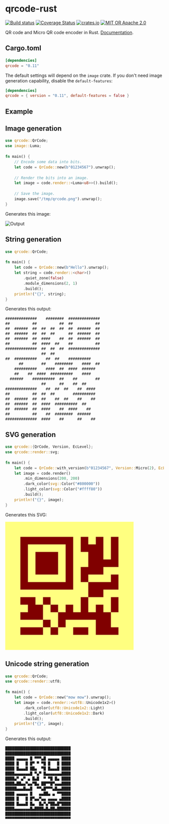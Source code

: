 qrcode-rust
===========

[![Build status](https://travis-ci.org/kennytm/qrcode-rust.svg?branch=master)](https://travis-ci.org/kennytm/qrcode-rust)
[![Coverage Status](https://coveralls.io/repos/github/kennytm/qrcode-rust/badge.svg?branch=coveralls)](https://coveralls.io/github/kennytm/qrcode-rust?branch=coveralls)
[![crates.io](https://img.shields.io/crates/v/qrcode.svg)](https://crates.io/crates/qrcode)
[![MIT OR Apache 2.0](https://img.shields.io/badge/license-MIT%20%2f%20Apache%202.0-blue.svg)](./LICENSE-APACHE.txt)

QR code and Micro QR code encoder in Rust. [Documentation](https://docs.rs/qrcode).

Cargo.toml
----------

```toml
[dependencies]
qrcode = "0.11"
```

The default settings will depend on the `image` crate. If you don't need image generation capability, disable the `default-features`:

```toml
[dependencies]
qrcode = { version = "0.11", default-features = false }
```

Example
-------

## Image generation

```rust
use qrcode::QrCode;
use image::Luma;

fn main() {
    // Encode some data into bits.
    let code = QrCode::new(b"01234567").unwrap();

    // Render the bits into an image.
    let image = code.render::<Luma<u8>>().build();

    // Save the image.
    image.save("/tmp/qrcode.png").unwrap();
}
```

Generates this image:

![Output](src/test_annex_i_qr_as_image.png)

## String generation

```rust
use qrcode::QrCode;

fn main() {
    let code = QrCode::new(b"Hello").unwrap();
    let string = code.render::<char>()
        .quiet_zone(false)
        .module_dimensions(2, 1)
        .build();
    println!("{}", string);
}
```

Generates this output:

```none
##############    ########  ##############
##          ##          ##  ##          ##
##  ######  ##  ##  ##  ##  ##  ######  ##
##  ######  ##  ##  ##      ##  ######  ##
##  ######  ##  ####    ##  ##  ######  ##
##          ##  ####  ##    ##          ##
##############  ##  ##  ##  ##############
                ##  ##
##  ##########    ##  ##    ##########
      ##        ##    ########    ####  ##
    ##########    ####  ##  ####  ######
    ##    ##  ####  ##########    ####
  ######    ##########  ##    ##        ##
                ##      ##    ##  ##
##############    ##  ##  ##    ##  ####
##          ##  ##  ##        ##########
##  ######  ##  ##    ##  ##    ##    ##
##  ######  ##  ####  ##########  ##
##  ######  ##  ####    ##  ####    ##
##          ##    ##  ########  ######
##############  ####    ##      ##    ##
```

## SVG generation

```rust
use qrcode::{QrCode, Version, EcLevel};
use qrcode::render::svg;

fn main() {
    let code = QrCode::with_version(b"01234567", Version::Micro(2), EcLevel::L).unwrap();
    let image = code.render()
        .min_dimensions(200, 200)
        .dark_color(svg::Color("#800000"))
        .light_color(svg::Color("#ffff80"))
        .build();
    println!("{}", image);
}
```

Generates this SVG:

[![Output](src/test_annex_i_micro_qr_as_svg.svg)](src/test_annex_i_micro_qr_as_svg.svg)

## Unicode string generation

```rust
use qrcode::QrCode;
use qrcode::render::utf8;

fn main() {
    let code = QrCode::new("mow mow").unwrap();
    let image = code.render::<utf8::Unicode1x2>()
        .dark_color(utf8::Unicode1x2::Light)
        .light_color(utf8::Unicode1x2::Dark)
        .build();
    println!("{}", image);
}
```

Generates this output:

```text
█████████████████████████████
█████████████████████████████
████ ▄▄▄▄▄ █ ▀▀▀▄█ ▄▄▄▄▄ ████
████ █   █ █▀ ▀ ▀█ █   █ ████
████ █▄▄▄█ ██▄  ▀█ █▄▄▄█ ████
████▄▄▄▄▄▄▄█ ▀▄▀ █▄▄▄▄▄▄▄████
████▄▀ ▄▀ ▄ █▄█  ▀ ▀█ █▄ ████
████▄██▄▄▀▄▄▀█▄ ██▀▀█▀▄▄▄████
█████▄▄▄█▄▄█  ▀▀▄█▀▀▀▄█▄▄████
████ ▄▄▄▄▄ █   ▄▄██▄ ▄ ▀▀████
████ █   █ █▀▄▄▀▄▄ ▄▄▄▄ ▄████
████ █▄▄▄█ █▄  █▄▀▄▀██▄█▀████
████▄▄▄▄▄▄▄█▄████▄█▄██▄██████
█████████████████████████████
▀▀▀▀▀▀▀▀▀▀▀▀▀▀▀▀▀▀▀▀▀▀▀▀▀▀▀▀▀
```
